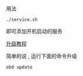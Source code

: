 用法

```
./service.sh
```

即可添加开机启动的服务

[升级教程](https://ask.oceanbase.com/t/topic/35602091)

简单的说 , 运行下面的命令升级

```
obd update
```
